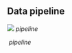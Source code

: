 ## Data pipeline


![](https://github.com/neikyllykien/MsongDB/blob/main/img/a2.png)
*pipeline*


<p>
    <img src="https://github.com/neikyllykien/MsongDB/blob/main/img/a2.png" alt>
    <em>pipeline</em>
</p>
